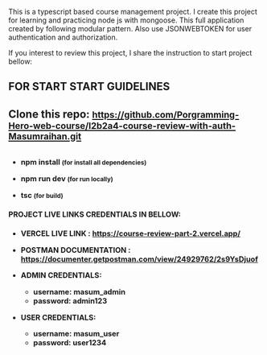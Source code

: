 <p>This is a typescript based course management project. I create this project for learning and practicing node js with mongoose. This full application created by following modular pattern. Also use JSONWEBTOKEN for user authentication and authorization.

If you interest to review this project, I share the instruction to start project bellow: <p>

<h2>FOR START START GUIDELINES<h2>
<span>Clone this repo: </span><a href="https://github.com/Porgramming-Hero-web-course/l2b2a4-course-review-with-auth-Masumraihan.git"><small>https://github.com/Porgramming-Hero-web-course/l2b2a4-course-review-with-auth-Masumraihan.git<small/></a>
<br>
<br>

- <p>npm install <small>(for install all dependencies)</small><p>
- <p>npm run dev <small>(for run locally)</small><p>
- <p>tsc <small>(for build)</small><p>

<h4>PROJECT LIVE LINKS CREDENTIALS IN BELLOW: <h4>

- VERCEL LIVE LINK : <a href="https://course-review-part-2.vercel.app/">https://course-review-part-2.vercel.app/ </a>

* POSTMAN DOCUMENTATION : https://documenter.getpostman.com/view/24929762/2s9YsDjuof

* ADMIN CREDENTIALS: 
    * username:  masum_admin
    * password: admin123 
* USER CREDENTIALS: 
    * username: masum_user
    * password: user1234
